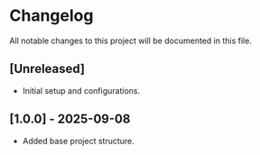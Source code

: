 # Changelog

All notable changes to this project will be documented in this file.

## [Unreleased]
- Initial setup and configurations.

## [1.0.0] - 2025-09-08
- Added base project structure.
